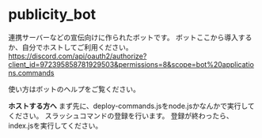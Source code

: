 # publicity_bot
連携サーバーなどの宣伝向けに作られたボットです。
ボットここから導入するか、自分でホストしてご利用ください。
https://discord.com/api/oauth2/authorize?client_id=972395858781929503&permissions=8&scope=bot%20applications.commands

使い方はボットのヘルプをご覧ください。


**ホストする方へ**
まず先に、deploy-commands.jsをnode.jsかなんかで実行してください。
スラッシュコマンドの登録を行います。
登録が終わったら、index.jsを実行してください。
